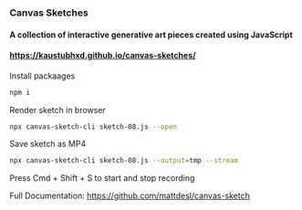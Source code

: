 
### Canvas Sketches

#### A collection of interactive generative art pieces created using JavaScript
#### https://kaustubhxd.github.io/canvas-sketches/

Install packaages

```sh
npm i
```

Render sketch in browser

```sh
npx canvas-sketch-cli sketch-08.js --open
```

Save sketch as MP4

```sh
npx canvas-sketch-cli sketch-08.js --output=tmp --stream
```
Press Cmd + Shift + S to start and stop recording

Full Documentation: https://github.com/mattdesl/canvas-sketch

